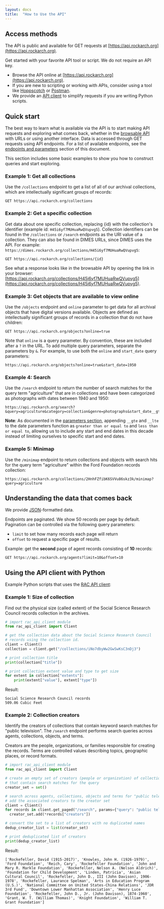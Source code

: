 ```yaml
---
layout: docs
title:  "How to Use the API"
---
```

## Access methods 
The API is public and available for GET requests at [https://api.rockarch.org](https://api.rockarch.org). 

Get started with your favorite API tool or script. We do not require an API key.

- Browse the API online at [https://api.rockarch.org](https://api.rockarch.org).
- If you are new to scripting or working with APIs, consider using a tool like [Hoppscotch](https://hoppscotch.io/) or [Postman](https://www.postman.com/).
- We provide an [API client](https://pypi.org/project/rac-api-client/) to simplify requests if you are writing Python scripts.

## Quick start 
The best way to learn what is available via the API is to start making API requests and exploring what comes back, whether in the [browsable API](https://api.rockarch.org) with URLs or using another interface. Data is accessed through GET requests using API endpoints. For a list of available endpoints, see the [endpoints and parameters](/argo/endpoints-parameters) section of this document.

This section includes some basic examples to show you how to construct queries and start exploring.

### Example 1: Get all collections
Use the `/collections` endpoint to get a list of all of our archival collections, which are intellectually significant groups of records:

```
GET https://api.rockarch.org/collections
```

### Example 2: Get a specific collection
Get data about one specific collection, replacing {id} with the collection's identifier (example id: `H45i6yf7MUHuaRwQVupvg5`). Collection identifiers can be found in the `/collections` or `/search` endpoints as the URI value of a collection. They can also be found in DIMES URLs, since DIMES uses the API. For example: `https://dimes.rockarch.org/collections/H45i6yf7MUHuaRwQVupvg5`: 

```
GET https://api.rockarch.org/collections/{id}
```
See what a response looks like in the browsable API by opening the link in your browser: [https://api.rockarch.org/collections/H45i6yf7MUHuaRwQVupvg5](https://api.rockarch.org/collections/H45i6yf7MUHuaRwQVupvg5).

### Example 3: Get objects that are available to view online
Use the `/objects` endpoint and `online` parameter to get data for all archival objects that have digital versions available. Objects are defined as intellectually significant groups of records in a collection that do not have children:

```
GET https://api.rockarch.org/objects?online=true
```

Note that `online` is a query parameter. By convention, these are included after a `?` in the URL. To add multiple query parameters, separate the parameters by `&`. For example, to use both the `online` and `start_date` query parameters:

```
https://api.rockarch.org/objects?online=true&start_date=1950
```

### Example 4: Search
Use the `/search` endpoint to return the number of search matches for the query term "agriculture" that are in collections and have been categorized as photographs with dates between 1940 and 1950:

```
https://api.rockarch.org/search?&query=agriculture&category=collection&genre=photographs&start_date__gte=1940&end_date__lte=1950
```

**Note**: As documented in the [parameters section](/argo/endpoints-parameters#parameters), appending `__gte` and `__lte` to the date parameters function as `greater than or equal to` and `less than or equal to`, allowing us to include any start and end dates in this decade instead of limiting ourselves to specific start and end dates.

### Example 5: Minimap
Use the `/minimap` endpoint to return collections and objects with search hits for the query term "agriculture" within the Ford Foundation records collection:

```
https://api.rockarch.org/collections/2HnhFZfibK6SVVu86skz3k/minimap?query=agriculture
```

## Understanding the data that comes back 
We provide [JSON](https://www.json.org/json-en.html)-formatted data.

Endpoints are paginated. We show 50 records per page by default. Pagination can be controlled via the following query parameters:
 - `limit` to set how many records each page will return
 - `offset` to request a specific page of results.

Example: get the **second** page of agent records consisting of **10** records:

```
GET https://api.rockarch.org/agents?limit=10&offset=10
```

## Using the API client with Python
Example Python scripts that uses the [RAC API client](https://pypi.org/project/rac-api-client/):

### Example 1: Size of collection
Find out the physical size (called extent) of the Social Science Research Council records collection in the archives.

```python
# import rac_api_client module
from rac_api_client import Client

# get the collection data about the Social Science Research Council 
# records using the collection id.
client = Client()
collection = client.get("/collections/iNo7dbyWw2GwSwKsC3nDj3")

# print collection title
print(collection["title"])

# print collection extent value and type to get size
for extent in collection["extents"]:
    print(extent["value"], extent["type"])
```

Result:

```
Social Science Research Council records
509.06 Cubic Feet
```

### Example 2: Collection creators
Identify the creators of collections that contain keyword search matches for "public television". The `/search` endpoint performs search queries across agents, collections, objects, and terms.

Creators are the people, organizations, or families responsible for creating the records. Terms are controlled values describing topics, geographic places, or record formats.

```python
# import rac_api_client module
from rac_api_client import Client

# create an empty set of creators (people or organization) of collections 
# that contain search matches for the query
creator_set = set()

# search across agents, collections, objects and terms for "public television"
# add the associated creators to the creator set
client = Client()
for records in client.get_paged("/search", params={"query": "public television"}):
  creator_set.add(*records["creators"])

# convert the set to a list of creators with no duplicated names
dedup_creator_list = list(creator_set)

# print deduplicated list of creators
print(dedup_creator_list)
```

Result:

```
['Rockefeller, David (1915-2017)', 'Knowles, John H. (1926-1979)', 'Ford Foundation', 'Reich, Cary', 'Rockefeller Foundation', 'John and Mary R. Markle Foundation', 'Rockefeller, Nelson A. (Nelson Aldrich)', 'Foundation for Child Development', 'Linden, Patricia', 'Asian Cultural Council', 'Rockefeller, John D., III (John Davison), 1906-1978', 'Rockefeller, Laurance Spelman', 'Arts in Education Program (U.S.)', 'National Committee on United States-China Relations', 'JDR 3rd Fund', 'Downtown Lower Manhattan Association', 'Henry Luce Foundation', 'Rockefeller, John D., Jr. (John Davison), 1874-1960', 'Grant, W. T. (William Thomas)', 'Knight Foundation', 'William T. Grant Foundation']
```
